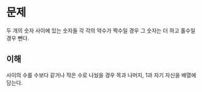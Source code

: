 # 문제
두 개의 숫자 사이에 있는 숫자들 각 각의 약수가 짝수일 경우 그 숫자는 더 하고 홀수일 경우 뺀다.

## 이해
사이의 수를 수보다 같거나 작은 수로 나눴을 경우 목과 나머지, 1과 자기 자신을 배열에 담는다.

